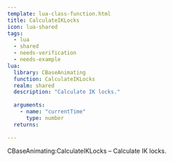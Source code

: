 ```yaml
---
template: lua-class-function.html
title: CalculateIKLocks
icon: lua-shared
tags:
  - lua
  - shared
  - needs-verification
  - needs-example
lua:
  library: CBaseAnimating
  function: CalculateIKLocks
  realm: shared
  description: "Calculate IK locks."
  
  arguments:
    - name: "currentTime"
      type: number
  returns:
    
---
```


<div class="lua__search__keywords">
CBaseAnimating:CalculateIKLocks &#x2013; Calculate IK locks.
</div>
